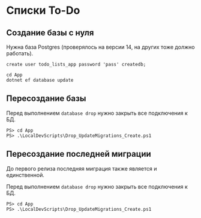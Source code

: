 ﻿# Списки To-Do

## Создание базы с нуля

Нужна база Postgres (проверялось на версии 14, на других тоже должно работать).

```postgresql
create user todo_lists_app password 'pass' createdb;
```

```shell
cd App
dotnet ef database update
```

## Пересоздание базы

Перед выполнением `database drop` нужно закрыть все подключения к БД.

```shell
PS> cd App
PS> .\LocalDevScripts\Drop_UpdateMigrations_Create.ps1
```

## Пересоздание последней миграции

До первого релиза последняя миграция также является и единственной.

Перед выполнением `database drop` нужно закрыть все подключения к БД.

```shell
PS> cd App
PS> .\LocalDevScripts\Drop_UpdateMigrations_Create.ps1
```
